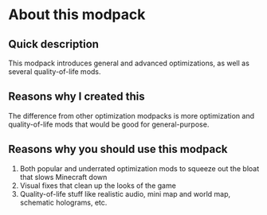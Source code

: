 # About this modpack
## Quick description
This modpack introduces general and advanced optimizations, as well as several quality-of-life mods.
## Reasons why I created this
The difference from other optimization modpacks is more optimization and quality-of-life mods that would be good for general-purpose.
## Reasons why you should use this modpack
1. Both popular and underrated optimization mods to squeeze out the bloat that slows Minecraft down
2. Visual fixes that clean up the looks of the game
3. Quality-of-life stuff like realistic audio, mini map and world map, schematic holograms, etc.
